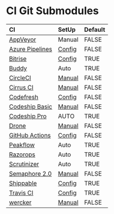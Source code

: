 # CI Git Submodules

|CI|SetUp|Default|
|:--|:--|:--|
|[AppVeyor](https://www.appveyor.com)|Manual|FALSE|
|[Azure Pipelines](https://azure.microsoft.com/ja-jp/services/devops/pipelines/)|[Config](https://docs.microsoft.com/en-us/azure/devops/pipelines/repos/github?view=azure-devops&tabs=yaml#submodules)|FALSE|
|[Bitrise](https://www.bitrise.io)|[Config](https://www.bitrise.io/integrations/steps/git-clone)|TRUE|
|[Buddy](https://buddy.works)|Auto|TRUE|
|[CircleCI](https://circleci.com)|[Manual](https://circleci.com/docs/2.0/configuration-reference/#checkout)|FALSE|
|[Cirrus CI](https://cirrus-ci.org/)|[Manual](https://github.com/cirruslabs/cirrus-ci-docs/issues/407)|FALSE|
|[Codefresh](https://codefresh.io/)|[Config](https://codefresh.io/docs/docs/codefresh-yaml/steps/git-clone/)|FALSE|
|[Codeship Basic](https://codeship.com/)|[Manual](https://documentation.codeship.com/basic/continuous-integration/git-submodules/)|FALSE|
|[Codeship Pro](https://codeship.com/)|AUTO|TRUE|
|[Drone](https://cloud.drone.io/)|[Manual](https://docs.drone.io/pipeline/docker/syntax/cloning/#the---recursive-flag)|FALSE|
|[GitHub Actions](https://help.github.com/en/articles/about-github-actions)|[Config](https://github.com/actions/checkout#usage)|FALSE|
|[Peakflow](https://www.peakflow.io/)|Auto|TRUE|
|[Razorops](https://razorops.com/)|Auto|TRUE|
|[Scrutinizer](https://scrutinizer-ci.com)|Auto|TRUE|
|[Semaphore 2.0](https://semaphoreci.com/product)|[Manual](https://docs.semaphoreci.com/reference/toolbox-reference/#checkout)|FALSE|
|[Shippable](http://shippable.com)|[Config](http://docs.shippable.com/ci/git-submodules/)|TRUE|
|[Travis CI](https://travis-ci.com/)|[Config](https://docs.travis-ci.com/user/common-build-problems/#git-submodules-are-not-updated-correctly)|TRUE|
|[wercker](http://www.wercker.com/)|[Manual](https://devcenter.wercker.com/integrations/git/submodules/)|FALSE|
